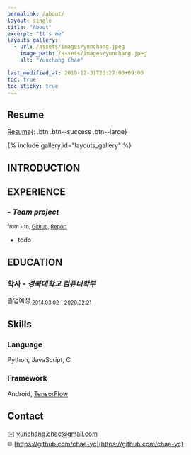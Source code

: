 ```yaml
---
permalink: /about/
layout: single
title: "About"
excerpt: "It's me"
layouts_gallery:
  - url: /assets/images/yunchang.jpeg
    image_path: /assets/images/yunchang.jpeg
    alt: "Yunchang Chae"

last_modified_at: 2019-12-31T20:27:00+09:00
toc: true
toc_sticky: true
---
```


## Resume
[Resume]("/assets"){: .btn .btn--success .btn--large}

{% include gallery id="layouts_gallery" %}

## INTRODUCTION

## EXPERIENCE
###   - *Team project*
<sub>from - to, [Github](link), [Report](link)</sub>
- todo

## EDUCATION
### 학사 - *경북대학교 컴퓨터학부*
졸업예정 <sub>2014.03.02 - 2020.02.21</sub>

## Skills

### Language
Python, JavaScript, C

### Framework
Android, [TensorFlow](https://github.com/chae-yc)


## Contact
✉️ [yunchang.chae@gmail.com](mailto:yunchang.chae@gmail.com)  
🌐 [https://github.com/chae-yc](https://github.com/chae-yc)
